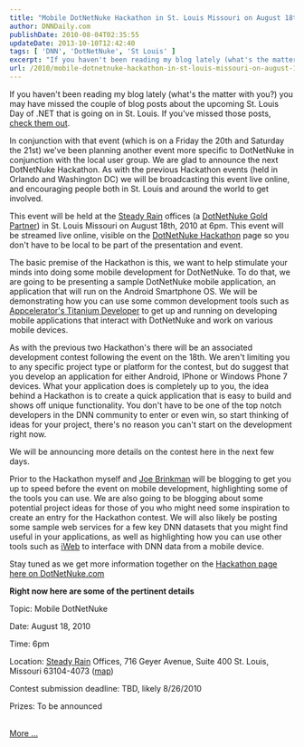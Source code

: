 ```yaml
---
title: "Mobile DotNetNuke Hackathon in St. Louis Missouri on August 18th"
author: DNNDaily.com
publishDate: 2010-08-04T02:35:55
updateDate: 2013-10-10T12:42:40
tags: [ 'DNN', 'DotNetNuke', 'St Louis' ]
excerpt: "If you haven't been reading my blog lately (what's the matter with you?) you may have missed the couple of blog posts about the upcoming St. Louis Day of .NET that is going on in St. Louis. If you've missed those posts, check them out. In conjunction with that event (which is on a Friday the 20th and Saturday the 21st) we've been planning another event more specific to DotNetNuke in conjunction with the local user group. We are glad to announce the next DotNetNuke Hackathon. As with the previous Hackathon events (held in Orlando and Washington DC) we will be broadcasting this event live online, and encouraging people both in St. Louis and around the world to get involved. "
url: /2010/mobile-dotnetnuke-hackathon-in-st-louis-missouri-on-august-18th  # Use the generated URL with year
---
```

<p>If you haven't been reading my blog lately (what's the matter with you?) you may have missed the couple of blog posts about the upcoming St. Louis Day of .NET that is going on in St. Louis. If you've missed those posts, <a href="https://www.dotnetnuke.com/Community/Blogs/tabid/825/EntryId/2717/St-Louis-Day-of-NET-Still-time-to-Go-Discounts-Available.aspx" target="_blank">check them out</a>.</p> <p>In conjunction with that event (which is on a Friday the 20th and Saturday the 21st) we've been planning another event more specific to DotNetNuke in conjunction with the local user group. We are glad to announce the next DotNetNuke Hackathon. As with the previous Hackathon events (held in Orlando and Washington DC) we will be broadcasting this event live online, and encouraging people both in St. Louis and around the world to get involved.</p> <p>This event will be held at the <a href="https://steadyrain.com" target="_blank">Steady Rain</a> offices (a <a href="https://www.dotnetnuke.com/Partners/PartnerDirectory/tabid/1330/Default.aspx" target="_blank">DotNetNuke Gold Partner</a>) in St. Louis Missouri on August 18th, 2010 at 6pm. This event will be streamed live online, visible on the <a href="https://www.dotnetnuke.com/Community/Programs/Hackathon/tabid/1566/Default.aspx" target="_blank">DotNetNuke Hackathon</a> page so you don't have to be local to be part of the presentation and event.</p> <p>The basic premise of the Hackathon is this, we want to help stimulate your minds into doing some mobile development for DotNetNuke. To do that, we are going to be presenting a sample DotNetNuke mobile application, an application that will run on the Android Smartphone OS. We will be demonstrating how you can use some common development tools such as <a href="https://www.appcelerator.com" target="_blank">Appcelerator's Titanium Developer</a> to get up and running on developing mobile applications that interact with DotNetNuke and work on various mobile devices.</p> <p>As with the previous two Hackathon's there will be an associated development contest following the event on the 18th. We aren't limiting you to any specific project type or platform for the contest, but do suggest that you develop an application for either Android, IPhone or Windows Phone 7 devices. What your application does is completely up to you, the idea behind a Hackathon is to create a quick application that is easy to build and shows off unique functionality. You don't have to be one of the top notch developers in the DNN community to enter or even win, so start thinking of ideas for your project, there's no reason you can't start on the development right now.</p> <p>We will be announcing more details on the contest here in the next few days.</p> <p>Prior to the Hackathon myself and <a href="https://www.dotnetnuke.com/Community/Blogs/tabid/825/BlogID/3/Default.aspx" target="_blank">Joe Brinkman</a> will be blogging to get you up to speed before the event on mobile development, highlighting some of the tools you can use. We are also going to be blogging about some potential project ideas for those of you who might need some inspiration to create an entry for the Hackathon contest. We will also likely be posting some sample web services for a few key DNN datasets that you might find useful in your applications, as well as highlighting how you can use other tools such as <a href="https://iweb.codeplex.com/" target="_blank">iWeb</a> to interface with DNN data from a mobile device.</p> <p>Stay tuned as we get more information together on the <a href="https://www.dotnetnuke.com/Community/Programs/Hackathon/tabid/1566/Default.aspx" target="_blank">Hackathon page here on DotNetNuke.com</a></p> <p><strong>Right now here are some of the pertinent details</strong></p> <p>Topic: Mobile DotNetNuke</p> <p>Date: August 18, 2010</p> <p>Time: 6pm</p> <p>Location: <a href="https://steadyrain.com/" target="_blank">Steady Rain</a> Offices, 716 Geyer Avenue, Suite 400 St. Louis, Missouri 63104-4073 (<a href="https://maps.google.com/maps?f=q&amp;source=s_q&amp;hl=en&amp;geocode=&amp;q=716+Geyer+Avenue,+Suite+400+St.+Louis,+Missouri+63104-4073&amp;sll=37.0625,-95.677068&amp;sspn=64.409204,135.263672&amp;ie=UTF8&amp;hq=&amp;hnear=716+Geyer+Ave+%23400,+St+Louis,+Missouri+63104&amp;z=17" target="_blank">map</a>)</p> <p>Contest submission deadline: TBD, likely 8/26/2010</p> <p>Prizes: To be announced</p> <br /> <a href="https://www.dotnetnuke.com/Community/Blogs/tabid/825/EntryId/2722/Mobile-DotNetNuke-Hackathon-in-St-Louis-Missouri-on-August-18th.aspx">More ...</a>
